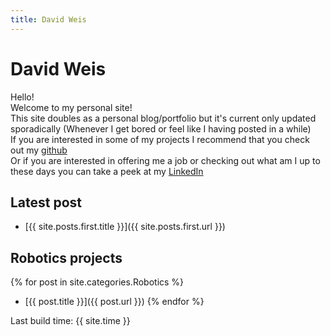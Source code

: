 ```yaml
---
title: David Weis
---
```


# David Weis

Hello!  
Welcome to my personal site!  
This site doubles as a personal blog/portfolio but it's current only updated sporadically (Whenever I get bored or feel like I having posted in a while)  
If you are interested in some of my projects I recommend that you check out my [github](https://github.com/dmweis)  
Or if you are interested in offering me a job or checking out what am I up to these days you can take a peek at my [LinkedIn](www.linkedin.com/in/david-michael-weis)

## Latest post

- [{{ site.posts.first.title }}]({{ site.posts.first.url }})

## Robotics projects

{% for post in site.categories.Robotics %}
- [{{ post.title }}]({{ post.url }})
{% endfor %}

Last build time: {{ site.time }}

